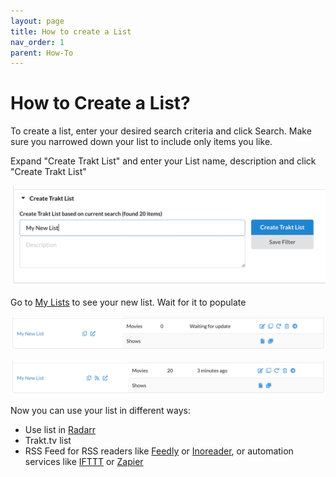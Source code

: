 ```yaml
---
layout: page
title: How to create a List
nav_order: 1
parent: How-To
---
```


# How to Create a List?

To create a list, enter your desired search criteria and click Search. Make sure you narrowed down your list to include only items you like.

Expand "Create Trakt List" and enter your List name, description and click "Create Trakt List"

![](/assets/images/create_trakt_list.png)

Go to [My Lists](https://mdblist.com/mylists/) to see your new list. Wait for it to populate

![](/assets/images/create_trakt_waiting.png)

![](/assets/images/create_trakt_done.png)

Now you can use your list in different ways:
- Use list in [Radarr](mdblist_to_radarr)
- Trakt.tv list
- RSS Feed for RSS readers like [Feedly](https://feedly.com) or [Inoreader](https://www.inoreader.com/), or automation services like [IFTTT](https://ifttt.com/) or [Zapier](https://zapier.com)

